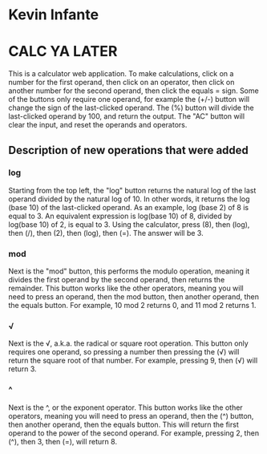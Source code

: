 # Kevin Infante

# CALC YA LATER

This is a calculator web application. To make calculations, click on a number for the first operand, then click on an operator, then click on another number for the second operand, then click the equals = sign. Some of the buttons only require one operand, for example the (+/-) button will change the sign of the last-clicked operand. The (%) button will divide the last-clicked operand by 100, and return the output. The "AC" button will clear the input, and reset the operands and operators.

## Description of new operations that were added
### log
Starting from the top left, the "log" button returns the natural log of the last operand divided by the natural log of 10. In other words, it returns the log (base 10) of the last-clicked operand. As an example, log (base 2) of 8 is equal to 3. An equivalent expression is log(base 10) of 8, divided by log(base 10) of 2, is equal to 3. Using the calculator, press (8), then (log), then (/), then (2), then (log), then (=). The answer will be 3.

### mod
Next is the "mod" button, this performs the modulo operation, meaning it divides the first operand by the second operand, then returns the remainder. This button works like the other operators, meaning you will need to press an operand, then the mod button, then another operand, then the equals button. For example, 10 mod 2 returns 0, and 11 mod 2 returns 1.

### √ 
Next is the √, a.k.a. the radical or square root operation. This button only requires one operand, so pressing a number then pressing the (√) will return the square root of that number. For example, pressing 9, then (√) will return 3.

### ^
Next is the ^, or the exponent operator. This button works like the other operators, meaning you will need to press an operand, then the (^) button, then another operand, then the equals button. This will return the first operand to the power of the second operand. For example, pressing 2, then (^), then 3, then (=), will return 8.

